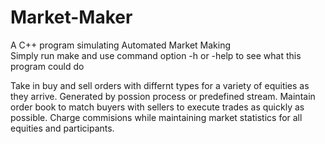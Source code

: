 # Market-Maker
A C++ program simulating Automated Market Making  
Simply run make and use command option -h or -help to see what this program could do

Take in buy and sell orders with differnt types for a variety of equities as they arrive. Generated by possion process or predefined stream. Maintain order book to match buyers with sellers to execute trades as quickly as possible. Charge commisions while maintaining market statistics for all equities and participants. 
